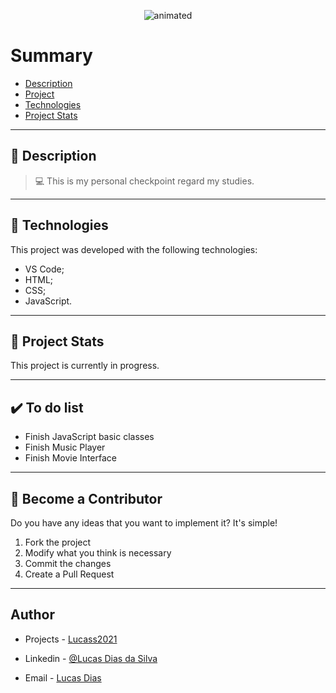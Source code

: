<p align="center">
  <img src="https://i.giphy.com/media/QNFhOolVeCzPQ2Mx85/giphy.webp" alt="animated" />
</p>


# Summary

- [Description](#📝-Description)
- [Project](#💻-Project)
- [Technologies](#🚀-Technologies)
- [Project Stats](#🎯-Project-Stats)

---

## 📝 Description

>💻 This is my personal checkpoint regard my studies.


---

## 🚀 Technologies
This project was developed with the following technologies:
* VS Code;
* HTML;
* CSS;
* JavaScript.



---

## 🎯 Project Stats

This project is currently in progress.


---

## :heavy_check_mark: To do list

- Finish JavaScript basic classes
- Finish Music Player
- Finish Movie Interface

---

## :handshake: Become a Contributor

Do you have any ideas that you want to implement it? It's simple!

1. Fork the project
2. Modify what you think is necessary
3. Commit the changes
4. Create a Pull Request

---

## Author

- Projects - [Lucass2021](https://github.com/Lucass2021)

- Linkedin - [@Lucas Dias da Silva](https://www.linkedin.com/in/lucas-dias-da-silva-118954199/)

- Email - [Lucas Dias](mailto:lucas.allx@hotmail.com")


